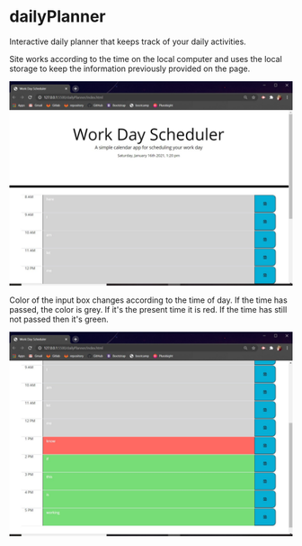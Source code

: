 # dailyPlanner
Interactive daily planner that keeps track of your daily activities.


Site works according to the time on the local computer and uses the local storage to keep the information previously provided on the page.

![image](https://github.com/landonross/dailyPlanner/blob/main/screenshots/screenshot1.jpg?raw=true)

Color of the input box changes according to the time of day. If the time has passed, the color is grey. If it's the present time it is red. If the time has still not passed then it's green.

![image](https://github.com/landonross/dailyPlanner/blob/main/Screenshots/screenshot2.jpg?raw=true)